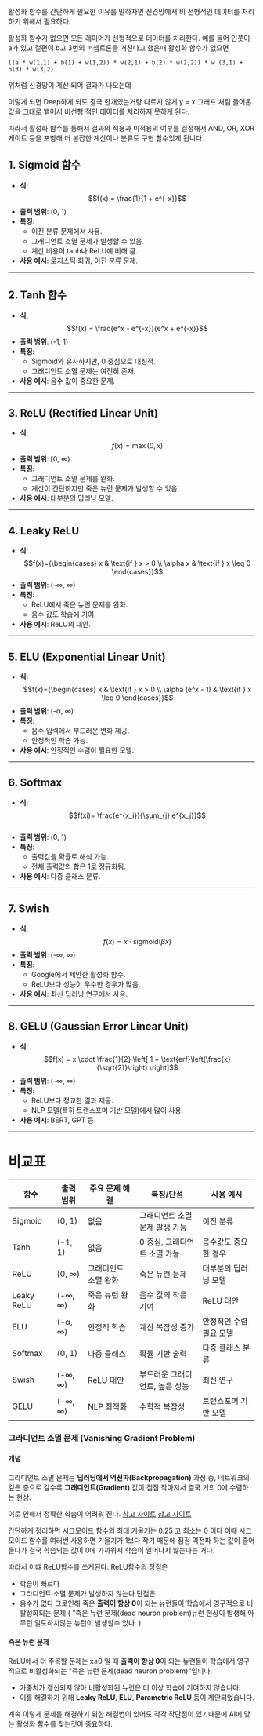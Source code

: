 활성화 함수를 간단하게 필요한 이유를 말하자면
신경망에서 비 선형적인 데이터를 처리하기 위해서 필요하다.

활성화 함수가 없으면 모든 레이어가 선형적으로 데이터를 처리한다.
예를 들어
인풋이 a가 있고 절편이 b고 3번의 퍼셉트론을 거친다고 했은때 활성화 함수가 없으면

```
((a * w(1,1) + b(1) + w(1,2)) * w(2,1) + b(2) * w(2,2)) * w (3,1) + b(3) * w(3,2)
```
위처럼 신경망이 계산 되어 결과가 나오는데

이렇게 되면 Deep하게 되도 결국 한개있는거랑 다르지 않게 y = x 그래프 처럼 들어온 값을 그대로 뱉어서 비선형 적인 데이터를 처리하지 못하게 된다.

따라서 활성화 함수를 통해서 결과의 적용과 미적용의 여부를 결정해서 AND, OR, XOR게이트 등을 포함해 더 본잡한 계산이나 분류도 구현 할수있게 됩니다.

## 1. Sigmoid 함수

- **식**: $$f(x) = \frac{1}{1 + e^{-x}}$$
- **출력 범위**: (0, 1)
- **특징**:
    - 이진 분류 문제에서 사용.
    - 그래디언트 소멸 문제가 발생할 수 있음.
    - 계산 비용이 tanh나 ReLU에 비해 큼.
- **사용 예시**: 로지스틱 회귀, 이진 분류 문제.

---

## 2. Tanh 함수

- **식**: $$f(x) = \frac{e^x - e^{-x}}{e^x + e^{-x}}​$$
- **출력 범위**: (-1, 1)
- **특징**:
    - Sigmoid와 유사하지만, 0 중심으로 대칭적.
    - 그래디언트 소멸 문제는 여전히 존재.
- **사용 예시**: 음수 값이 중요한 문제.

---

## 3. ReLU (Rectified Linear Unit)

- **식**: $$f(x) = \max(0, x)$$
- **출력 범위**: [0, ∞)
- **특징**:
    - 그래디언트 소멸 문제를 완화.
    - 계산이 간단하지만 죽은 뉴런 문제가 발생할 수 있음.
- **사용 예시**: 대부분의 딥러닝 모델.

---

## 4. Leaky ReLU

- **식**: $$f(x)={\begin{cases} x & \text{if } x > 0 \\ \alpha x & \text{if } x \leq 0 \end{cases}}$$
- **출력 범위**: (-∞, ∞)
- **특징**:
    - ReLU에서 죽은 뉴런 문제를 완화.
    - 음수 값도 학습에 기여.
- **사용 예시**: ReLU의 대안.

---

## 5. ELU (Exponential Linear Unit)

- **식**: $$f(x)={\begin{cases} x & \text{if } x > 0 \\ \alpha (e^x - 1) & \text{if } x \leq 0 \end{cases}}$$
- **출력 범위**: (-α, ∞)
- **특징**:
    - 음수 입력에서 부드러운 변화 제공.
    - 안정적인 학습 가능.
- **사용 예시**: 안정적인 수렴이 필요한 모델.

---

## 6. Softmax

- **식**: $$f(xi)= \frac{e^{x_i}}{\sum_{j} e^{x_j}}​$$​
- **출력 범위**: (0, 1)
- **특징**:
    - 출력값을 확률로 해석 가능.
    - 전체 출력값의 합은 1로 정규화됨.
- **사용 예시**: 다중 클래스 분류.

---

## 7. Swish

- **식**: $$f(x) = x \cdot \text{sigmoid}(\beta x)$$
- **출력 범위**: (-∞, ∞)
- **특징**:
    - Google에서 제안한 활성화 함수.
    - ReLU보다 성능이 우수한 경우가 많음.
- **사용 예시**: 최신 딥러닝 연구에서 사용.

---

## 8. GELU (Gaussian Error Linear Unit)

- **식**: $$f(x) = x \cdot \frac{1}{2} \left[ 1 + \text{erf}\left(\frac{x}{\sqrt{2}}\right) \right]$$
- **출력 범위**: (-∞, ∞)
- **특징**:
    - ReLU보다 정교한 결과 제공.
    - NLP 모델(특히 트랜스포머 기반 모델)에서 많이 사용.
- **사용 예시**: BERT, GPT 등.

---

# 비교표

| 함수         | 출력 범위   | 주요 문제 해결    | 특징/단점             | 사용 예시         |
| ---------- | ------- | ----------- | ----------------- | ------------- |
| Sigmoid    | (0, 1)  | 없음          | 그래디언트 소멸 문제 발생 가능 | 이진 분류         |
| Tanh       | (-1, 1) | 없음          | 0 중심, 그래디언트 소멸 가능 | 음수값도 중요한 경우   |
| ReLU       | [0, ∞)  | 그래디언트 소멸 완화 | 죽은 뉴런 문제          | 대부분의 딥러닝 모델   |
| Leaky ReLU | (-∞, ∞) | 죽은 뉴런 완화    | 음수 값의 작은 기여       | ReLU 대안       |
| ELU        | (-α, ∞) | 안정적 학습      | 계산 복잡성 증가         | 안정적인 수렴 필요 모델 |
| Softmax    | (0, 1)  | 다중 클래스      | 확률 기반 출력          | 다중 클래스 분류     |
| Swish      | (-∞, ∞) | ReLU 대안     | 부드러운 그래디언트, 높은 성능 | 최신 연구         |
| GELU       | (-∞, ∞) | NLP 최적화     | 수학적 복잡성           | 트랜스포머 기반 모델   |

### **그라디언트 소멸 문제 (Vanishing Gradient Problem)**

#### **개념**

그라디언트 소멸 문제는 **딥러닝에서 역전파(Backpropagation)** 과정 중, 네트워크의 깊은 층으로 갈수록 **그래디언트(Gradient)** 값이 점점 작아져서 결국 거의 0에 수렴하는 현상.

이로 인해서 정확한 학습이 어려워 진다.
[참고 사이트](https://velog.io/@lighthouse97/%EA%B8%B0%EC%9A%B8%EA%B8%B0-%EC%86%8C%EC%8B%A4-%EB%AC%B8%EC%A0%9C%EC%99%80-ReLU-%ED%95%A8%EC%88%98)
[참고 사이트](https://blog.firstpenguine.school/39)

간단하게 정리하면
시그모이드 함수의 최대 기울기는 0.25 고 최소는 0 이다 
이때 시그모이드 함수를 여러번 사용하면 기울기가 1보다 작기 때문에
점점 역전파 하는 값이 줄어들다가 결국 학습되는 값이 0에 가까워저 학습이 일어나지 않는다는 거다.

따라서 이떄 ReLU함수를 쓰게된다.
ReLU함수의 장점은
- 학습이 빠르다
- 그라디언트 소멸 문제가 발생하지 않는다
단점은
- 음수가 없다 그로인해 죽은 **출력이 항상 0**이 되는 뉴런들이 학습에서 영구적으로 비활성화되는 문제 ( "죽은 뉴런 문제(dead neuron problem)뉴런 현상이 발생해 아무런 일도하지않는 뉴런이 발생할수 있다. )

#### 죽은 뉴런 문제
ReLU에서 더 주목할 문제는 x≤0 일 때 **출력이 항상 0**이 되는 뉴런들이 학습에서 영구적으로 비활성화되는 "죽은 뉴런 문제(dead neuron problem)"입니다.

- 가중치가 갱신되지 않아 비활성화된 뉴런은 더 이상 학습에 기여하지 않습니다.
-  이를 해결하기 위해 **Leaky ReLU**, **ELU**, **Parametric ReLU** 등이 제안되었습니다.

계속 이렇게 문제를 해결하기 위한 해결법이 있어도 각각 작단점이 있기때문에
AI에 맞는 활성화 함수를 찾는것이 중요하다.

